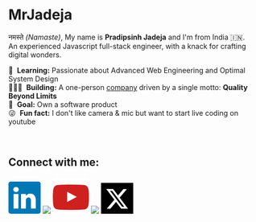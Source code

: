# MrJadeja

नमस्ते _(Namaste)_, My name is **Pradipsinh Jadeja** and I'm from India 🇮🇳.
<br /> An experienced Javascript full-stack engineer, with a knack for crafting
digital wonders. <br />

🌱&nbsp; **Learning:** Passionate about Advanced Web Engineering and Optimal
System Design <br /> 👨🏻‍💻&nbsp; **Building:** A one-person
[company][mrjadeja-link] driven by a single motto: **Quality Beyond Limits**
<br /> 🎯&nbsp; **Goal:** Own a software product <br /> 😜&nbsp; **Fun fact:** I
don't like camera & mic but want to start live coding on youtube

<br />

## Connect with me:

[![linkedin][linkedin]][linkedin-link] [![][spacing-connect]][no-click]
[![youtube][youtube]][youtube-link] [![][spacing-connect]][no-click]
[![twitter][twitter]][twitter-link]

<!--  -->

[no-click]: #
[spacing-connect]: ./icons/spacing-connect.png

<!--  -->

[mrjadeja-link]: https://mrjadeja.in "MrJadeja"
[linkedin-link]: https://linkedin.com/in/mrjadeja "LinkedIn (mrjadeja)"
[youtube-link]: https://youtube.com/@mrjadeja_in "Youtube (@mrjadeja_in)"
[twitter-link]:
	https://twitter.com/MrJadeja_in
	"X formarly Twitter (MrJadeja_in)"

<!--  -->

[linkedin]: ./icons/linkedin.svg
[youtube]: ./icons/youtube.svg
[twitter]: ./icons/twitter.svg
